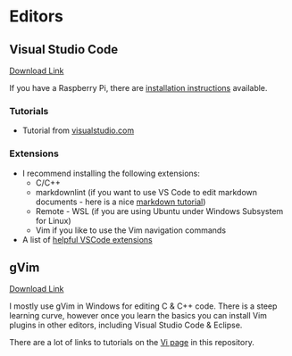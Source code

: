 # Editors

## Visual Studio Code

[Download Link](https://code.visualstudio.com/)

If you have a Raspberry Pi, there are [installation instructions](https://www.hanselman.com/blog/how-to-install-visual-studio-code-on-a-raspberry-pi-4-in-minutes) available.  

### Tutorials

- Tutorial from [visualstudio.com](https://code.visualstudio.com/docs/introvideos/basics)

### Extensions

- I recommend installing the following extensions:
  - C/C++
  - markdownlint (if you want to use VS Code to edit markdown documents - here is a nice [markdown tutorial](https://github.com/adam-p/markdown-here/wiki/Markdown-Cheatsheet))
  - Remote - WSL (if you are using Ubuntu under Windows Subsystem for Linux)
  - Vim if you like to use the Vim navigation commands
- A list of [helpful VSCode extensions](https://codeburst.io/vs-code-extensions-that-make-me-fall-love-in-programming-each-day-ccf05b24651e)

## gVim

[Download Link](https://www.vim.org/download.php)

I mostly use gVim in Windows for editing C & C++ code.  There is a steep learning curve, however once you learn the basics you can install Vim plugins in other editors, including Visual Studio Code & Eclipse.

There are a lot of links to tutorials on the [Vi page](../linux/vi) in this repository.
